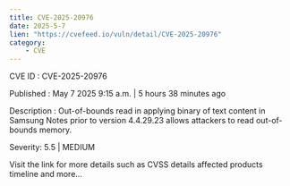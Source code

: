 ```yaml
---
title: CVE-2025-20976
date: 2025-5-7
lien: "https://cvefeed.io/vuln/detail/CVE-2025-20976"
category:
    - CVE
---
```


CVE ID : CVE-2025-20976

Published :  May 7
2025
9:15 a.m. | 5 hours
38 minutes ago

Description : Out-of-bounds read in applying binary of text content in Samsung Notes prior to version 4.4.29.23 allows attackers to read out-of-bounds memory.

Severity: 5.5 | MEDIUM

Visit the link for more details
such as CVSS details
affected products
timeline
and more...
